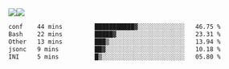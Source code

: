 <div style="display: flex; flex-direction: row;">
<img style="height: auto; width: auto;" class="img" src="https://raw.githubusercontent.com/blazepp/github-stats/master/generated/overview.svg#gh-dark-mode-only" />
<img style="height: auto; width: auto;" class="img" src="https://raw.githubusercontent.com/blazepp/github-stats/master/generated/languages.svg#gh-dark-mode-only" />
</div>

<div style="display: flex; flex-direction: row;">
<!--START_SECTION:waka-->

```txt
conf    44 mins         ███████████▓░░░░░░░░░░░░░   46.75 %
Bash    22 mins         █████▓░░░░░░░░░░░░░░░░░░░   23.31 %
Other   13 mins         ███▒░░░░░░░░░░░░░░░░░░░░░   13.94 %
jsonc   9 mins          ██▓░░░░░░░░░░░░░░░░░░░░░░   10.18 %
INI     5 mins          █▒░░░░░░░░░░░░░░░░░░░░░░░   05.80 %
```

<!--END_SECTION:waka-->
</div>
